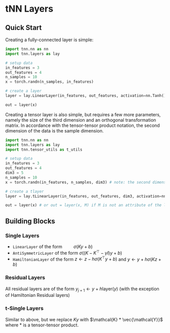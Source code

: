 # tNN Layers

## Quick Start

Creating a fully-connected layer is simple: 
```python
import tnn.nn as nn
import tnn.layers as lay

# setup data
in_features = 3
out_features = 4
n_samples = 10
x = torch.randn(n_samples, in_features)

# create a layer
layer = lay.LinearLayer(in_features, out_features, activation=nn.Tanh())

out = layer(x)
```

Creating a tensor layer is also simple, but requires a few more parameters, namely the size of the third dimension and an orthogonal transformation matrix. In accordance with the tensor-tensor product notation, the second dimension of the data is the sample dimension.
```python
import tnn.nn as nn
import tnn.layers as lay
import tnn.tensor_utils as t_utils

# setup data
in_features = 3
out_features = 4
dim3 = 5
n_samples = 10
x = torch.randn(in_features, n_samples, dim3) # note: the second dimension is the sample dimension

# create a tlayer
layer = lay.tLinearLayer(in_features, out_features, dim3, activation=nn.Tanh(), M=M)

out = layer(x) # or out = layer(x, M) if M is not an attribute of the layer
```



## Building Blocks

### Single Layers

* `LinearLayer` of the form $\qquad \sigma(Ky + b)$
* `AntiSymmetricLayer` of the form $\sigma((K - K^\top - \gamma I) y + b)$
* `HamiltonianLayer` of the form $z \gets z - h\sigma(K^\top y + b)$ and $y \gets  y + h \sigma(K z + b)$

### Residual Layers
All residual layers are of the form $y_{j+1} \gets y + h \text{layer}(y)$ (with the exception of Hamiltonian Residual layers)

### t-Single Layers
Similar to above, but we replace $Ky$ with $\mathcal{K} * \vec{\mathcal{Y}}$ where $*$ is a tensor-tensor product.

